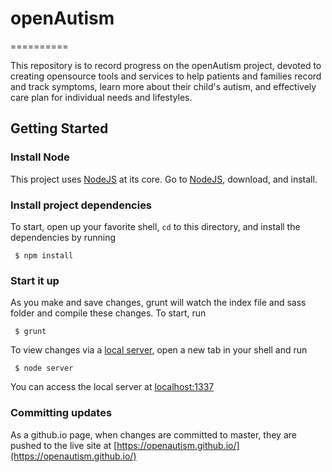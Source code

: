 # openAutism
==========

This repository is to record progress on the openAutism project, devoted to creating opensource tools and services to help patients and families record and track symptoms, learn more about their child's autism, and effectively care plan for individual needs and lifestyles.

## Getting Started

### Install Node

This project uses [NodeJS](https://nodejs.org/en/) at its core. Go to [NodeJS](https://nodejs.org/en/), download, and install.

### Install project dependencies

To start, open up your favorite shell, `cd` to this directory, and install the dependencies by running

```
 $ npm install
```

### Start it up

As you make and save changes, grunt will watch the index file and sass folder and compile these changes. To start, run

```
 $ grunt
```

To view changes via a [local server](localhost:1337), open a new tab in your shell and run

```
 $ node server
```

You can access the local server at [localhost:1337](localhost:1337)

### Committing updates

As a github.io page, when changes are committed to master, they are pushed to the live site at [https://openautism.github.io/](https://openautism.github.io/)
